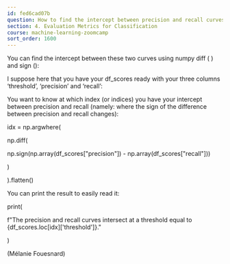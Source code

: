 ```yaml
---
id: fed6cad07b
question: How to find the intercept between precision and recall curves by using numpy?
section: 4. Evaluation Metrics for Classification
course: machine-learning-zoomcamp
sort_order: 1600
---
```


You can find the intercept between these two curves using numpy diff ( ) and sign ():

I suppose here that you have your df_scores ready with your three columns ‘threshold’, ‘precision’ and ‘recall’:

You want to know at which index (or indices) you have your intercept between precision and recall (namely: where the sign of the difference between precision and recall changes):

idx = np.argwhere(

np.diff(

np.sign(np.array(df_scores["precision"]) - np.array(df_scores["recall"]))

)

).flatten()

You can print the result to easily read it:

print(

f"The precision and recall curves intersect at a threshold equal to {df_scores.loc[idx]['threshold']}."

)

(Mélanie Fouesnard)

